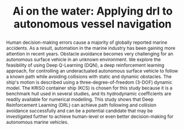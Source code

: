 ---
layout: publication
sitemap: false
title: "Ai on the water: Applying drl to autonomous vessel navigation"
authors: Alam, M. S.,Sanjeev Kumar, R.S., & Somayajula, A.
pdf: alam2023ai.pdf
image: alam2023ai.png
display: Proceedings of the Sixth International Conference in Ocean Engineering (ICOE2023)
year: 2023
doi: 10.48550/arXiv.2310.14938
code: https://github.com/MarineAutonomy/KCS-static-obstacle
abstract: "Human decision-making errors cause a majority of globally reported marine accidents. As a result, automation in the marine industry has been gaining more attention in recent years. Obstacle avoidance becomes very challenging for an autonomous surface vehicle in an unknown environment. We explore the feasibility of using Deep Q-Learning (DQN), a deep reinforcement learning approach, for controlling an underactuated autonomous surface vehicle to follow a known path while avoiding collisions with static and dynamic obstacles. The ship's motion is described using a three-degree-of-freedom (3-DOF) dynamic model. The KRISO container ship (KCS) is chosen for this study because it is a benchmark hull used in several studies, and its hydrodynamic coefficients are readily available for numerical modelling. This study shows that Deep Reinforcement Learning (DRL) can achieve path following and collision avoidance successfully and can be a potential candidate that may be investigated further to achieve human-level or even better decision-making for autonomous marine vehicles."
---